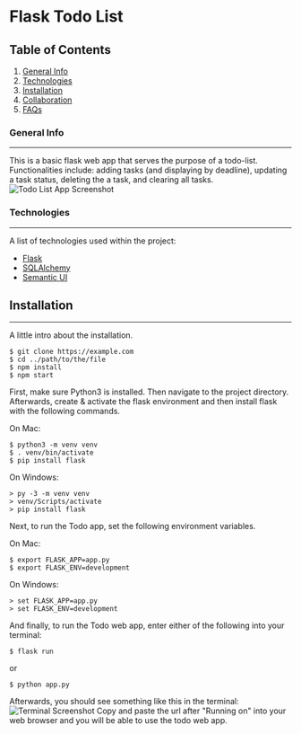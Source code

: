 # Flask Todo List

## Table of Contents
1. [General Info](#general-info)
2. [Technologies](#technologies)
3. [Installation](#installation)
4. [Collaboration](#collaboration)
5. [FAQs](#faqs)


<a name="general-info"></a>
### General Info
***
This is a basic flask web app that serves the purpose of a todo-list. Functionalities include: adding tasks (and displaying by deadline), updating a task status, deleting the a task, and clearing all tasks.
![Todo List App Screenshot](https://github.com/michaelwu1002/flask_todo_list/blob/main/Screen%20Shot%202021-05-19%20at%203.35.14%20PM.png)

<a name="technologies"></a>
### Technologies
***
A list of technologies used within the project:
* [Flask](https://flask.palletsprojects.com/en/2.0.x/)
* [SQLAlchemy](https://docs.sqlalchemy.org/en/14/)
* [Semantic UI](https://semantic-ui.com/)

## Installation
***
A little intro about the installation. 
```
$ git clone https://example.com
$ cd ../path/to/the/file
$ npm install
$ npm start
```

First, make sure Python3 is installed. Then navigate to the project directory. Afterwards, create & activate the flask environment and then install flask with the following commands.

On Mac:
```
$ python3 -m venv venv
$ . venv/bin/activate
$ pip install flask
```
On Windows:
```
> py -3 -m venv venv
> venv/Scripts/activate
> pip install flask
```
Next, to run the Todo app, set the following environment variables.

On Mac:
```
$ export FLASK_APP=app.py
$ export FLASK_ENV=development
```
On Windows:
```
> set FLASK_APP=app.py
> set FLASK_ENV=development
```

And finally, to run the Todo web app, enter either of the following into your terminal:
```
$ flask run
```
or
```
$ python app.py
```
Afterwards, you should see something like this in the terminal: ![Terminal Screenshot](https://github.com/michaelwu1002/flask_todo_list/blob/main/Screen%20Shot%202021-05-19%20at%204.33.54%20PM.png)
Copy and paste the url after "Running on" into your web browser and you will be able to use the todo web app.

